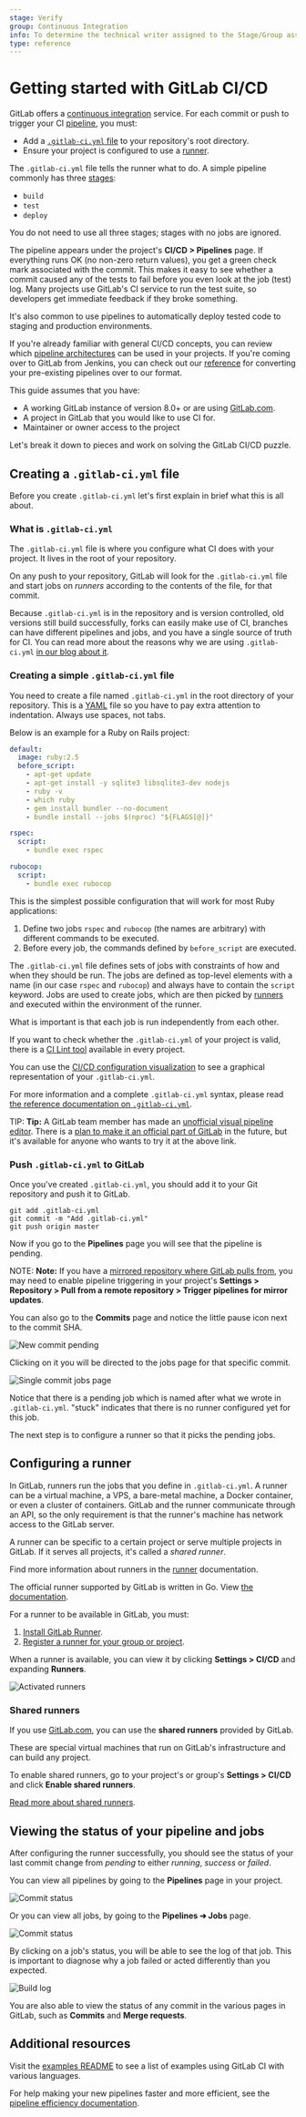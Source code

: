 ```yaml
---
stage: Verify
group: Continuous Integration
info: To determine the technical writer assigned to the Stage/Group associated with this page, see https://about.gitlab.com/handbook/engineering/ux/technical-writing/#designated-technical-writers
type: reference
---
```


# Getting started with GitLab CI/CD

GitLab offers a [continuous integration](https://about.gitlab.com/stages-devops-lifecycle/continuous-integration/) service. For each commit or push to trigger your CI
[pipeline](../pipelines/index.md), you must:

- Add a [`.gitlab-ci.yml` file](#creating-a-gitlab-ciyml-file) to your repository's root directory.
- Ensure your project is configured to use a [runner](#configuring-a-runner).

The `.gitlab-ci.yml` file tells the runner what to do. A simple pipeline commonly has
three [stages](../yaml/README.md#stages):

- `build`
- `test`
- `deploy`

You do not need to use all three stages; stages with no jobs are ignored.

The pipeline appears under the project's **CI/CD > Pipelines** page. If everything runs OK (no non-zero
return values), you get a green check mark associated with the commit. This makes it easy to see
whether a commit caused any of the tests to fail before you even look at the job (test) log. Many projects use
GitLab's CI service to run the test suite, so developers get immediate feedback if they broke
something.

It's also common to use pipelines to automatically deploy
tested code to staging and production environments.

If you're already familiar with general CI/CD concepts, you can review which
[pipeline architectures](../pipelines/pipeline_architectures.md) can be used
in your projects. If you're coming over to GitLab from Jenkins, you can check out
our [reference](../migration/jenkins.md) for converting your pre-existing pipelines
over to our format.

This guide assumes that you have:

- A working GitLab instance of version 8.0+ or are using
  [GitLab.com](https://gitlab.com).
- A project in GitLab that you would like to use CI for.
- Maintainer or owner access to the project

Let's break it down to pieces and work on solving the GitLab CI/CD puzzle.

## Creating a `.gitlab-ci.yml` file

Before you create `.gitlab-ci.yml` let's first explain in brief what this is
all about.

### What is `.gitlab-ci.yml`

The `.gitlab-ci.yml` file is where you configure what CI does with your project.
It lives in the root of your repository.

On any push to your repository, GitLab will look for the `.gitlab-ci.yml`
file and start jobs on _runners_ according to the contents of the file,
for that commit.

Because `.gitlab-ci.yml` is in the repository and is version controlled, old
versions still build successfully, forks can easily make use of CI, branches can
have different pipelines and jobs, and you have a single source of truth for CI.
You can read more about the reasons why we are using `.gitlab-ci.yml` [in our
blog about it](https://about.gitlab.com/blog/2015/05/06/why-were-replacing-gitlab-ci-jobs-with-gitlab-ci-dot-yml/).

### Creating a simple `.gitlab-ci.yml` file

You need to create a file named `.gitlab-ci.yml` in the root directory of your
repository. This is a [YAML](https://en.wikipedia.org/wiki/YAML) file
so you have to pay extra attention to indentation. Always use spaces, not tabs.

Below is an example for a Ruby on Rails project:

```yaml
default:
  image: ruby:2.5
  before_script:
    - apt-get update
    - apt-get install -y sqlite3 libsqlite3-dev nodejs
    - ruby -v
    - which ruby
    - gem install bundler --no-document
    - bundle install --jobs $(nproc) "${FLAGS[@]}"

rspec:
  script:
    - bundle exec rspec

rubocop:
  script:
    - bundle exec rubocop
```

This is the simplest possible configuration that will work for most Ruby
applications:

1. Define two jobs `rspec` and `rubocop` (the names are arbitrary) with
   different commands to be executed.
1. Before every job, the commands defined by `before_script` are executed.

The `.gitlab-ci.yml` file defines sets of jobs with constraints of how and when
they should be run. The jobs are defined as top-level elements with a name (in
our case `rspec` and `rubocop`) and always have to contain the `script` keyword.
Jobs are used to create jobs, which are then picked by
[runners](../runners/README.md) and executed within the environment of the runner.

What is important is that each job is run independently from each other.

If you want to check whether the `.gitlab-ci.yml` of your project is valid, there is a
[CI Lint tool](../lint.md) available in every project.

You can use the [CI/CD configuration visualization](../yaml/visualization.md) to
see a graphical representation of your `.gitlab-ci.yml`.

For more information and a complete `.gitlab-ci.yml` syntax, please read
[the reference documentation on `.gitlab-ci.yml`](../yaml/README.md).

TIP: **Tip:**
A GitLab team member has made an [unofficial visual pipeline editor](https://unofficial.gitlab.tools/visual-pipelines/).
There is a [plan to make it an official part of GitLab](https://gitlab.com/groups/gitlab-org/-/epics/4069)
in the future, but it's available for anyone who wants to try it at the above link.

### Push `.gitlab-ci.yml` to GitLab

Once you've created `.gitlab-ci.yml`, you should add it to your Git repository
and push it to GitLab.

```shell
git add .gitlab-ci.yml
git commit -m "Add .gitlab-ci.yml"
git push origin master
```

Now if you go to the **Pipelines** page you will see that the pipeline is
pending.

NOTE: **Note:**
If you have a [mirrored repository where GitLab pulls from](../../user/project/repository/repository_mirroring.md#pulling-from-a-remote-repository),
you may need to enable pipeline triggering in your project's
**Settings > Repository > Pull from a remote repository > Trigger pipelines for mirror updates**.

You can also go to the **Commits** page and notice the little pause icon next
to the commit SHA.

![New commit pending](img/new_commit.png)

Clicking on it you will be directed to the jobs page for that specific commit.

![Single commit jobs page](img/single_commit_status_pending.png)

Notice that there is a pending job which is named after what we wrote in
`.gitlab-ci.yml`. "stuck" indicates that there is no runner configured
yet for this job.

The next step is to configure a runner so that it picks the pending jobs.

## Configuring a runner

In GitLab, runners run the jobs that you define in `.gitlab-ci.yml`. A runner
can be a virtual machine, a VPS, a bare-metal machine, a Docker container, or
even a cluster of containers. GitLab and the runner communicate through an API,
so the only requirement is that the runner's machine has network access to the
GitLab server.

A runner can be specific to a certain project or serve multiple projects in
GitLab. If it serves all projects, it's called a _shared runner_.

Find more information about runners in the
[runner](../runners/README.md) documentation.

The official runner supported by GitLab is written in Go.
View [the documentation](https://docs.gitlab.com/runner/).

For a runner to be available in GitLab, you must:

1. [Install GitLab Runner](https://docs.gitlab.com/runner/install/).
1. [Register a runner for your group or project](https://docs.gitlab.com/runner/register/).

When a runner is available, you can view it by
clicking **Settings > CI/CD** and expanding **Runners**.

![Activated runners](img/runners_activated.png)

### Shared runners

If you use [GitLab.com](https://gitlab.com/), you can use the **shared runners**
provided by GitLab.

These are special virtual machines that run on GitLab's infrastructure and can
build any project.

To enable shared runners, go to your project's or group's
**Settings > CI/CD** and click **Enable shared runners**.

[Read more about shared runners](../runners/README.md#shared-runners).

## Viewing the status of your pipeline and jobs

After configuring the runner successfully, you should see the status of your
last commit change from _pending_ to either _running_, _success_ or _failed_.

You can view all pipelines by going to the **Pipelines** page in your project.

![Commit status](img/pipelines_status.png)

Or you can view all jobs, by going to the **Pipelines ➔ Jobs** page.

![Commit status](img/builds_status.png)

By clicking on a job's status, you will be able to see the log of that job.
This is important to diagnose why a job failed or acted differently than
you expected.

![Build log](img/build_log.png)

You are also able to view the status of any commit in the various pages in
GitLab, such as **Commits** and **Merge requests**.

## Additional resources

Visit the [examples README](../examples/README.md) to see a list of examples using GitLab
CI with various languages.

For help making your new pipelines faster and more efficient, see the
[pipeline efficiency documentation](../pipelines/pipeline_efficiency.md).

